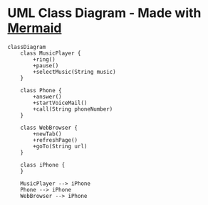 # UML Class Diagram - Made with [Mermaid](https://mermaid.js.org/)

```mermaid
classDiagram
    class MusicPlayer {
        +ring()
        +pause()
        +selectMusic(String music)
    }

    class Phone {
        +answer()
        +startVoiceMail()
        +call(String phoneNumber)
    }

    class WebBrowser {
        +newTab()
        +refreshPage()
        +goTo(String url)
    }

    class iPhone {
    }

    MusicPlayer --> iPhone
    Phone --> iPhone
    WebBrowser --> iPhone
```
